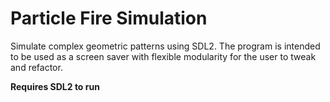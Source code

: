 # Particle Fire Simulation

Simulate complex geometric patterns using SDL2. The program is intended to be used as a screen saver with flexible modularity for the user to tweak and refactor.

**Requires SDL2 to run**
